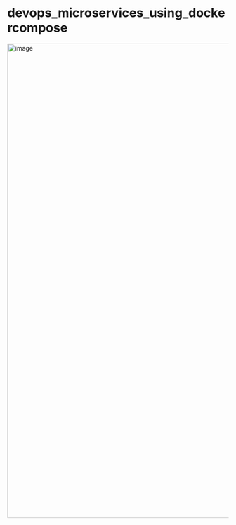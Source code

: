 # devops_microservices_using_dockercompose

<img width="1920" height="1080" alt="image" src="https://github.com/user-attachments/assets/a93278b0-f620-439f-b0c8-3c974859dd70" />
